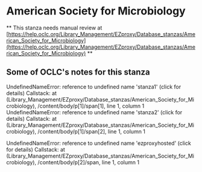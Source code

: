 # American Society for Microbiology
** This stanza needs manual review at [https://help.oclc.org/Library_Management/EZproxy/Database_stanzas/American_Society_for_Microbiology](https://help.oclc.org/Library_Management/EZproxy/Database_stanzas/American_Society_for_Microbiology) **

## Some of OCLC's notes for this stanza

UndefinedNameError: reference to undefined name 'stanza1'  (click for details) Callstack:
    at (Library_Management/EZproxy/Database_stanzas/American_Society_for_Microbiology), /content/body/p[1]/span[1], line 1, column 1 
UndefinedNameError: reference to undefined name 'stanza2'  (click for details) Callstack:
    at (Library_Management/EZproxy/Database_stanzas/American_Society_for_Microbiology), /content/body/p[1]/span[2], line 1, column 1 


UndefinedNameError: reference to undefined name 'ezproxyhosted'  (click for details) Callstack:
    at (Library_Management/EZproxy/Database_stanzas/American_Society_for_Microbiology), /content/body/p[2]/span, line 1, column 1 


&nbsp;
